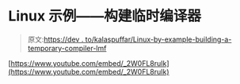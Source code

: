 # Linux 示例——构建临时编译器

> 原文:[https://dev . to/kalaspuffar/Linux-by-example-building-a-temporary-compiler-lmf](https://dev.to/kalaspuffar/linux-by-example-building-a-temporary-compiler-lmf)

[https://www.youtube.com/embed/_2W0FL8ruIk](https://www.youtube.com/embed/_2W0FL8ruIk)